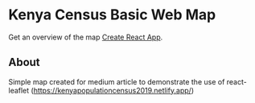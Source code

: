 # Kenya Census Basic Web Map

Get an overview of the map [Create React App](https://kenyapopulationcensus2019.netlify.app/).

## About

Simple map created for medium article to demonstrate the use of react-leaflet
(https://kenyapopulationcensus2019.netlify.app/)

